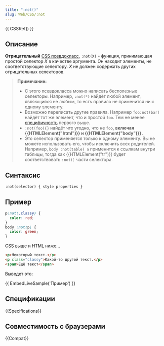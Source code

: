 ```yaml
---
title: ":not()"
slug: Web/CSS/:not
---
```


{{ CSSRef() }}

## Описание

**Отрицательный** [CSS псевдокласс](/ru/docs/CSS/Pseudo-classes), `:not(X)` - функция, принимающая простой селектор _X_ в качестве аргумента. Он находит элементы, не соответствующие селектору. _X_ не должен содержать других отрицательных селекторов.

> **Примечание:**
>
> - С этого псевдокласса можно написать бесполезные селекторы. Например, `:not(*)` найдёт любой элемент, являющийся не любым, то есть правило не применится ни к одному элементу.
> - Возможно переписать другие правила. Например `foo:not(bar)` найдёт тот же элемент, что и простой `foo`. Тем не менее [специфичность](/ru/docs/CSS/Specificity) первого выше.
> - `:not(foo){}` найдёт что угодно, что не `foo`, **включая {{HTMLElement("html")}} и {{HTMLElement("body")}}.**
> - Это селектор применяется только к одному элементу. Вы не можете использовать его, чтобы исключить всех родителей. Например, `body :not(table) a` применится к ссылкам внутри таблицы, тогда как {{HTMLElement("tr")}} будет соответствовать `:not()` части селектора.

## Синтаксис

```
:not(selector) { style properties }
```

## Пример

```css
p:not(.classy) {
  color: red;
}
body :not(p) {
  color: green;
}
```

CSS выше и HTML ниже...

```html
<p>Некоторый текст.</p>
<p class="classy">Какой-то другой текст.</p>
<span>Ещё текст</span>
```

Выведет это:

{{ EmbedLiveSample('Пример') }}

## Спецификации

{{Specifications}}

## Совместимость с браузерами

{{Compat}}

